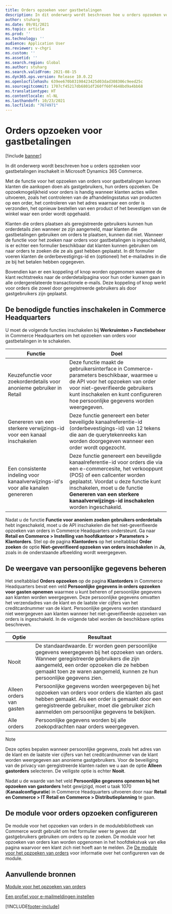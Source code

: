 ```yaml
---
title: Orders opzoeken voor gastbetalingen
description: In dit onderwerp wordt beschreven hoe u orders opzoeken voor gastbetalingen inschakelt in Microsoft Dynamics 365 Commerce.
author: stuharg
ms.date: 09/01/2021
ms.topic: article
ms.prod: ''
ms.technology: ''
audience: Application User
ms.reviewer: v-chgri
ms.custom: ''
ms.assetid: ''
ms.search.region: Global
ms.author: stuharg
ms.search.validFrom: 2021-08-15
ms.dyn365.ops.version: Release 10.0.22
ms.openlocfilehash: 639ee670b83198423425d03dad308306c9eed25c
ms.sourcegitcommit: 1707cf45217db6801df260ff60f4648bd9a4bb68
ms.translationtype: HT
ms.contentlocale: nl-NL
ms.lasthandoff: 10/23/2021
ms.locfileid: "7674971"
---
```

# <a name="enable-order-lookup-for-guest-checkouts"></a>Orders opzoeken voor gastbetalingen

[!include [banner](includes/banner.md)]

In dit onderwerp wordt beschreven hoe u orders opzoeken voor gastbetalingen inschakelt in Microsoft Dynamics 365 Commerce.

Met de functie voor het opzoeken van orders voor gastbetalingen kunnen klanten die aankopen doen als gastgebruikers, hun orders opzoeken. De opzoekmogelijkheid voor orders is handig wanneer klanten acties willen uitvoeren, zoals het controleren van de afhandelingsstatus van producten op een order, het controleren van het adres waarnaar een order is verzonden, het opnieuw bestellen van een product of het bevestigen van de winkel waar een order wordt opgehaald.

Klanten die orders plaatsen als geregistreerde gebruikers kunnen hun orderdetails zien wanneer ze zijn aangemeld, maar klanten die gastbetalingen gebruiken om orders te plaatsen, kunnen dat niet. Wanneer de functie voor het zoeken naar orders voor gastbetalingen is ingeschakeld, is er echter een formulier beschikbaar dat klanten kunnen gebruiken om naar orders te zoeken die ze als gast hebben geplaatst. In dit formulier voeren klanten de orderbevestigings-id en (optioneel) het e-mailadres in die ze bij het betalen hebben opgegeven.

Bovendien kan er een koppeling of knop worden opgenomen waarmee de klant rechtstreeks naar de orderdetailpagina voor hun order kunnen gaan in alle ordergerelateerde transactionele e-mails. Deze koppeling of knop werkt voor orders die zowel door geregistreerde gebruikers als door gastgebruikers zijn geplaatst.

## <a name="turn-on-necessary-features-in-commerce-headquarters"></a>De benodigde functies inschakelen in Commerce Headquarters

U moet de volgende functies inschakelen bij **Werkruimten \> Functiebeheer** in Commerce Headquarters om het opzoeken van orders voor gastbetalingen in te schakelen.

| Functie | Doel |
|---------|---------|
| Keuzefunctie voor zoekorderdetails voor anonieme gebruiker in Retail | Deze functie maakt de gebruikersinterface in Commerce-parameters beschikbaar, waarmee u de API voor het opzoeken van order voor niet-geverifieerde gebruikers kunt inschakelen en kunt configureren hoe persoonlijke gegevens worden weergegeven. |
| Genereren van een sterkere verwijzings-id voor een kanaal inschakelen | Deze functie genereert een beter beveiligde kanaalreferentie-id (orderbevestigings-id) van 12 tekens die aan de querytekenreeks kan worden doorgegeven wanneer een order wordt opgezocht. |
| Een consistente indeling voor kanaalverwijzings-id's voor alle kanalen genereren | Deze functie genereert een beveiligde kanaalreferentie-id voor orders die via een e-commercesite, het verkooppunt (POS) of een callcenter worden geplaatst. Voordat u deze functie kunt inschakelen, moet u de functie **Genereren van een sterkere kanaalverwijzings-id inschakelen** worden ingeschakeld. |

Nadat u de functie **Functie voor anoniem zoeken gebruikers orderdetails** hebt ingeschakeld, moet u de API inschakelen die het niet-geverifieerde opzoeken van orders in Commerce Headquarters ondersteunt. Ga naar **Retail en Commerce \> Instelling van hoofdkantoor \> Parameters \> Klantorders**. Stel op de pagina **Klantorders** op het sneltabblad **Order zoeken** de optie **Niet-geverifieerd opzoeken van orders inschakelen** in **Ja**, zoals in de onderstaande afbeelding wordt weergegeven.

## <a name="manage-the-display-of-personal-data"></a>De weergave van persoonlijke gegevens beheren

Het sneltabblad **Orders opzoeken** op de pagina **Klantorders** in Commerce Headquarters bevat een veld **Persoonlijke gegevens in orders opzoeken voor gasten opnemen** waarmee u kunt beheren of persoonlijke gegevens aan klanten worden weergegeven. Deze persoonlijke gegevens omvatten het verzendadres van de klant en de laatste vier cijfers van het creditcardnummer van de klant. Persoonlijke gegevens worden standaard niet weergegeven aan klanten wanneer het niet-geverifieerde opzoeken van orders is ingeschakeld. In de volgende tabel worden de beschikbare opties beschreven.

| Optie | Resultaat |
|--------|--------|
| Nooit | De standaardwaarde. Er worden geen persoonlijke gegevens weergegeven bij het opzoeken van orders. Wanneer geregistreerde gebruikers die zijn aangemeld, een order opzoeken die ze hebben gemaakt toen ze waren aangemeld, kunnen ze hun persoonlijke gegevens zien. |
| Alleen orders van gasten | Persoonlijke gegevens worden weergegeven bij het opzoeken van orders voor orders die klanten als gast hebben gemaakt. Als een order is gemaakt door een geregistreerde gebruiker, moet die gebruiker zich aanmelden om persoonlijke gegevens te bekijken. |
| Alle orders | Persoonlijke gegevens worden bij alle zoekopdrachten naar orders weergegeven. |

> [!NOTE]
> Deze opties bepalen wanneer persoonlijke gegevens, zoals het adres van de klant en de laatste vier cijfers van het creditcardnummer van de klant worden weergegeven aan anonieme gastgebruikers. Voor de beveiliging van de privacy van geregistreerde klanten raden we u aan de optie **Alleen gastorders** selecteren. De veiligste optie is echter **Nooit**.

Nadat u de waarde van het veld **Persoonlijke gegevens opnemen bij het opzoeken van gastorders** hebt gewijzigd, moet u taak 1070 (**Kanaalconfiguratie**) in Commerce Headquarters uitvoeren door naar **Retail en Commerce \> IT Retail en Commerce \> Distributieplanning** te gaan.

## <a name="configure-the-order-lookup-module"></a>De module voor orders opzoeken configureren

De module voor het opzoeken van orders in de modulebibliotheek van Commerce wordt gebruikt om het formulier weer te geven dat gastgebruikers gebruiken om orders op te zoeken. De module voor het opzoeken van orders kan worden opgenomen in het hoofdtekstvak van elke pagina waarvoor een klant zich niet hoeft aan te melden. Zie [De module voor het opzoeken van orders](order-lookup-module.md) voor informatie over het configureren van de module.

## <a name="additional-resources"></a>Aanvullende bronnen

[Module voor het opzoeken van orders](order-lookup-module.md)

[Een profiel voor e-mailmeldingen instellen](email-notification-profiles.md)

[!INCLUDE[footer-include](../includes/footer-banner.md)]
